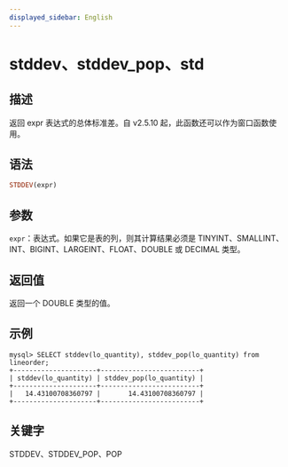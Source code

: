 ```yaml
---
displayed_sidebar: English
---
```



# stddev、stddev_pop、std

## 描述

返回 expr 表达式的总体标准差。自 v2.5.10 起，此函数还可以作为窗口函数使用。

## 语法

```Haskell
STDDEV(expr)
```

## 参数

`expr`：表达式。如果它是表的列，则其计算结果必须是 TINYINT、SMALLINT、INT、BIGINT、LARGEINT、FLOAT、DOUBLE 或 DECIMAL 类型。

## 返回值

返回一个 DOUBLE 类型的值。

## 示例

```plaintext
mysql> SELECT stddev(lo_quantity), stddev_pop(lo_quantity) from lineorder;
+---------------------+-------------------------+
| stddev(lo_quantity) | stddev_pop(lo_quantity) |
+---------------------+-------------------------+
|   14.43100708360797 |       14.43100708360797 |
+---------------------+-------------------------+
```

## 关键字

STDDEV、STDDEV_POP、POP